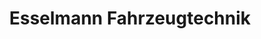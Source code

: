 ---
title: "Esselmann Fahrzeugtechnik"
url: /lengenbostel/esselmann-fahrzeugtechnik/
shop: Autowerkstatt
---